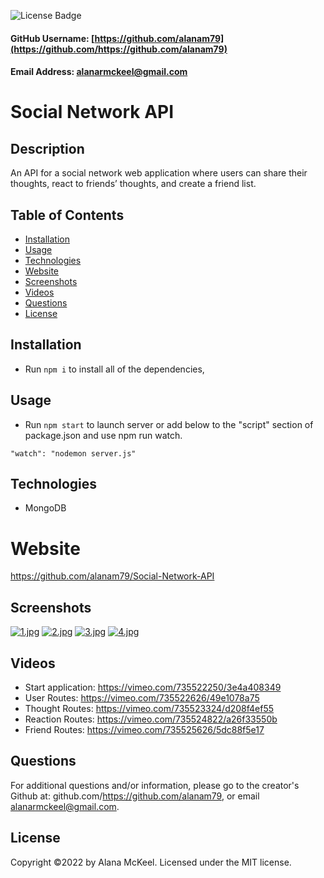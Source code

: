 
  ![License Badge](https://img.shields.io/badge/License-MIT-green.svg)

  #### GitHub Username: [https://github.com/alanam79](https://github.com/https://github.com/alanam79)

  #### Email Address: alanarmckeel@gmail.com

  # Social Network API

  ## Description
  An API for a social network web application where users can share their thoughts, react to friends’ thoughts, and create a friend list.

  ## Table of Contents
  * [Installation](#installation)
  * [Usage](#usage)
  * [Technologies](#technologies)
  * [Website](#website)
  * [Screenshots](#screenshots)
  * [Videos](#videos)
  * [Questions](#questions)
  * [License](#license)

  ## Installation
  * Run `npm i` to install all of the dependencies,

  ## Usage
  * Run `npm start` to launch server or add below to the "script" section of package.json and use npm run watch.
  
  `"watch": "nodemon server.js"`
  
  ## Technologies
  * MongoDB

  # Website
  https://github.com/alanam79/Social-Network-API

  ## Screenshots
  [![1.jpg](https://i.postimg.cc/d0YZLwGy/1.jpg)](https://postimg.cc/JspzFw6r)
  [![2.jpg](https://i.postimg.cc/fbDkM5h7/2.jpg)](https://postimg.cc/0zX9fYjr)
  [![3.jpg](https://i.postimg.cc/Z5h5Lj0k/3.jpg)](https://postimg.cc/kBfCJQxw)
  [![4.jpg](https://i.postimg.cc/j5CxjF3f/4.jpg)](https://postimg.cc/Q9GG403N)
  
  ## Videos
  * Start application: https://vimeo.com/735522250/3e4a408349
  * User Routes: https://vimeo.com/735522626/49e1078a75
  * Thought Routes: https://vimeo.com/735523324/d208f4ef55
  * Reaction Routes: https://vimeo.com/735524822/a26f33550b
  * Friend Routes: https://vimeo.com/735525626/5dc88f5e17  

  ## Questions
  For additional questions and/or information, please go to the creator's Github at: github.com/https://github.com/alanam79, or email alanarmckeel@gmail.com.


  ## License
  Copyright &copy;2022 by Alana McKeel.
  Licensed under the MIT license.
